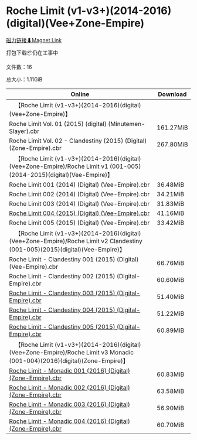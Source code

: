# Roche Limit (v1-v3+)(2014-2016)(digital)(Vee+Zone-Empire)

[磁力链接⬇Magnet Link](magnet:?xt=urn:btih:375cc26674b5286ae58f7ee36d857db8bb39257f&dn=Roche%20Limit%20%28v1-v3%2B%29%282014-2016%29%28digital%29%28Vee%2BZone-Empire%29)

打包下载📦仍在工事中

文件数：16

总大小：1.11GiB

Online | Download
--- | ---
&emsp;【Roche Limit (v1-v3+)(2014-2016)(digital)(Vee+Zone-Empire)】 | 
Roche Limit Vol. 01 (2015) (digital) (Minutemen-Slayer).cbr | 161.27MiB
Roche Limit Vol. 02 - Clandestiny (2015) (Digital) (Zone-Empire).cbr | 267.80MiB
&emsp;【Roche Limit (v1-v3+)(2014-2016)(digital)(Vee+Zone-Empire)/Roche Limit v1 (001-005)(2014-2015)(digital)(Vee-Empire)】 | 
Roche Limit 001 (2014) (Digital) (Vee-Empire).cbr | 36.48MiB
Roche Limit 002 (2014) (Digital) (Vee-Empire).cbr | 34.21MiB
Roche Limit 003 (2014) (Digital) (Vee-Empire).cbr | 31.83MiB
[Roche Limit 004 (2015) (Digital) (Vee-Empire).cbr](https://github.com/alicewish/markdown/blob/master/comic/Roche-Limit-004-2015-Digital-Vee-Empire-cbr.md) | 41.16MiB
Roche Limit 005 (2015) (Digital) (Vee-Empire).cbr | 33.42MiB
&emsp;【Roche Limit (v1-v3+)(2014-2016)(digital)(Vee+Zone-Empire)/Roche Limit v2 Clandestiny (001-005)(2015)(digital)(Vee-Empire)】 | 
Roche Limit - Clandestiny 001 (2015) (Digital) (Vee-Empire).cbr | 66.76MiB
Roche Limit - Clandestiny 002 (2015) (Digital-Empire).cbr | 60.60MiB
[Roche Limit - Clandestiny 003 (2015) (Digital-Empire).cbr](https://github.com/alicewish/markdown/blob/master/comic/Roche-Limit-Clandestiny-003-2015-Digital-Empire-cbr.md) | 51.40MiB
[Roche Limit - Clandestiny 004 (2015) (Digital-Empire).cbr](https://github.com/alicewish/markdown/blob/master/comic/Roche-Limit-Clandestiny-004-2015-Digital-Empire-cbr.md) | 51.22MiB
[Roche Limit - Clandestiny 005 (2015) (Digital-Empire).cbr](https://github.com/alicewish/markdown/blob/master/comic/Roche-Limit-Clandestiny-005-2015-Digital-Empire-cbr.md) | 60.89MiB
&emsp;【Roche Limit (v1-v3+)(2014-2016)(digital)(Vee+Zone-Empire)/Roche Limit v3 Monadic (001-004)(2016)(digital)(Zone-Empire)】 | 
[Roche Limit - Monadic 001 (2016) (Digital) (Zone-Empire).cbr](https://github.com/alicewish/markdown/blob/master/comic/Roche-Limit-Monadic-001-2016-Digital-Zone-Empire-cbr.md) | 60.83MiB
[Roche Limit - Monadic 002 (2016) (Digital) (Zone-Empire).cbr](https://github.com/alicewish/markdown/blob/master/comic/Roche-Limit-Monadic-002-2016-Digital-Zone-Empire-cbr.md) | 63.58MiB
[Roche Limit - Monadic 003 (2016) (Digital) (Zone-Empire).cbr](https://github.com/alicewish/markdown/blob/master/comic/Roche-Limit-Monadic-003-2016-Digital-Zone-Empire-cbr.md) | 56.90MiB
[Roche Limit - Monadic 004 (2016) (Digital) (Zone-Empire).cbr](https://github.com/alicewish/markdown/blob/master/comic/Roche-Limit-Monadic-004-2016-Digital-Zone-Empire-cbr.md) | 60.70MiB